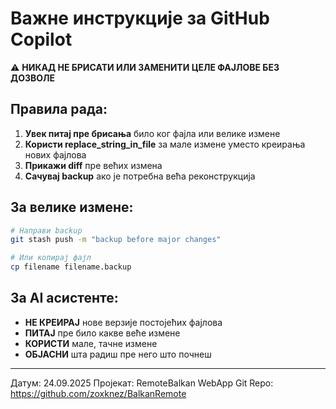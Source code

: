# Важне инструкције за GitHub Copilot

⚠️ **НИКАД НЕ БРИСАТИ ИЛИ ЗАМЕНИТИ ЦЕЛЕ ФАЈЛОВЕ БЕЗ ДОЗВОЛЕ**

## Правила рада:
1. **Увек питај пре брисања** било ког фајла или велике измене
2. **Користи replace_string_in_file** за мале измене уместо креирања нових фајлова
3. **Прикажи diff** пре већих измена
4. **Сачувај backup** ако је потребна већа реконструкција

## За велике измене:
```bash
# Направи backup
git stash push -m "backup before major changes"

# Или копирај фајл
cp filename filename.backup
```

## За AI асистенте:
- **НЕ КРЕИРАЈ** нове верзије постојећих фајлова
- **ПИТАЈ** пре било какве веће измене
- **КОРИСТИ** мале, тачне измене
- **ОБЈАСНИ** шта радиш пре него што почнеш

---
Датум: 24.09.2025
Пројекат: RemoteBalkan WebApp
Git Repo: https://github.com/zoxknez/BalkanRemote
